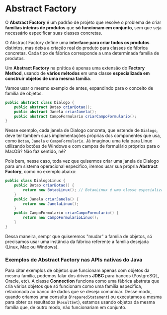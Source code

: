 # Abstract Factory

O **Abstract Factory** é um padrão de projeto que resolve o problema de criar **famílias inteiras de produtos** que **só funcionam em conjunto**, sem que seja necessário especificar suas classes concretas.

O Abstract Factory define uma **interface para criar todos os produtos** distintos, mas deixa a criação real do produto para classes de fábrica concretas. Cada tipo de fábrica corresponde a uma determinada família de produtos.

Um **Abstract Factory** na prática é apenas uma extensão do **Factory Method**, usando de **vários métodos** em uma classe **especializada em construir objetos de uma mesma família**.

Vamos usar o mesmo exemplo de antes, expandindo para o conceito de família de objetos.

```java
public abstract class Dialogo {
    public abstract Botao criarBotao();
    public abstract Janela criarJanela();
    public abstract CampoFormulario criarCampoFormulario();
}
```

Nesse exemplo, cada janela de Dialogo concreta, que estende de `Dialogo`, deve ter também suas implementações próprias dos componentes que usa, como `Botao`, `Janela` e `CampoFormulario`. Já imaginou uma tela para Linux utilizando botões de Windows e com campos de formulário próprios para o MacOS? Não faz sentido, né?

Pois bem, nesse caso, toda vez que quisermos criar uma janela de Dialogo para um sistema operacional especifico, iremos usar sua própria **Abstract Factory**, como no exemplo abaixo:

```java
public class DialogoLinux {
    public Botao criarBotao() {
        return new BotaoLinux(); // BotaoLinux é uma classe especializada de Botao
    }
    public Janela criarJanela() {
        return new JanelaLinux();
    }
    public CampoFormulario criarCampoFormulario() {
        return new CampoFormularioLinux();
    }
}
```

Dessa maneira, sempr que quiseremos "mudar" a família de objetos, só precisamos usar uma instância da fábrica referente a família desejada \(Linux, Mac ou Windows\).

### Exemplos de Abstract Factory nas APIs nativas do Java

Para citar exemplos de objetos que funcionam apenas com objetos da mesma família, podemos falar dos drivers **JDBC** para bancos \(PostgreSQL, Oracle, etc\). A classe **Connection** funciona como uma fábrica abstrata que cria vários objetos que só funcionam como uma família especifica, relacionada ao banco de dados que se deseja comunicar. Desse modo, quando criamos uma consulta \(`PreparedStatement`\) ou executamos a mesma para obter os resultados \(`ResultSet`\), estamos usando objetos da mesma família que, de outro modo, não funcionariam em conjunto.

